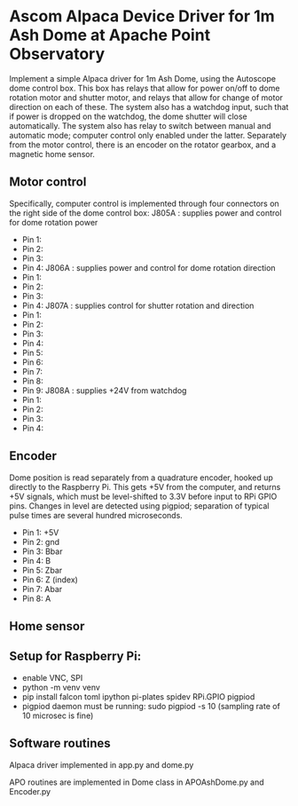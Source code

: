 # Ascom Alpaca Device Driver for 1m Ash Dome at Apache Point Observatory

Implement a simple Alpaca driver for 1m Ash Dome, using the Autoscope
dome control box. This box has relays that allow for power on/off to
dome rotation motor and shutter motor, and relays that allow for change
of motor direction on each of these. The system also has a watchdog
input, such that if power is dropped on the watchdog, the dome shutter
will close automatically. The system also has relay to switch between
manual and automatic mode; computer control only enabled under the 
latter. Separately from the motor control, there is an encoder on
the rotator gearbox, and a magnetic home sensor.

## Motor control

Specifically, computer control is implemented through four connectors
on the right side of the dome control box:
J805A : supplies power and control for dome rotation power
 - Pin 1:
 - Pin 2:
 - Pin 3:
 - Pin 4:
J806A : supplies power and control for dome rotation direction
 -  Pin 1:
 -  Pin 2:
 -  Pin 3:
 -  Pin 4:
J807A : supplies control for shutter rotation and direction
 -  Pin 1:
 -  Pin 2:
 -  Pin 3:
 -  Pin 4:
 -  Pin 5:
 -  Pin 6:
 -  Pin 7:
 -  Pin 8:
 -  Pin 9:
J808A : supplies +24V from watchdog
 -  Pin 1:
 -  Pin 2:
 -  Pin 3:
 -  Pin 4:

## Encoder

Dome position is read separately from a quadrature encoder, hooked
up directly to the Raspberry Pi. This gets +5V from the computer,
and returns +5V signals, which must be level-shifted to 3.3V before
input to RPi GPIO pins. Changes in level are detected using pigpiod;
separation of typical pulse times are several hundred microseconds.
 -  Pin 1: +5V
 -  Pin 2: gnd
 -  Pin 3: Bbar
 -  Pin 4: B
 -  Pin 5: Zbar  
 -  Pin 6: Z  (index)
 -  Pin 7: Abar
 -  Pin 8: A


## Home sensor

## Setup for Raspberry Pi:
   - enable VNC, SPI
   - python -m venv venv
   - pip install falcon toml ipython pi-plates spidev RPi.GPIO pigpiod
   - pigpiod daemon must be running:  sudo pigpiod -s 10
     (sampling rate of 10 microsec is fine)

## Software routines

Alpaca driver implemented in app.py and dome.py

APO routines are implemented in Dome class in APOAshDome.py and Encoder.py

  

